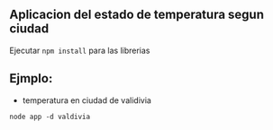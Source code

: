 ## Aplicacion del estado de temperatura segun ciudad




Ejecutar ```npm install``` para las librerias

## Ejmplo: 

- temperatura en ciudad de validivia

``` node app -d valdivia ```